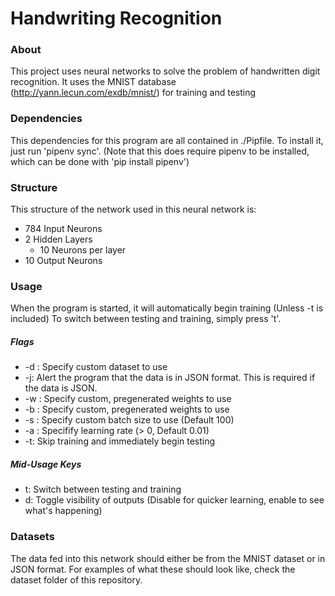 # Handwriting Recognition

### About
This project uses neural networks to solve the problem of handwritten digit
recognition. It uses the MNIST database (http://yann.lecun.com/exdb/mnist/) for
training and testing


### Dependencies
This dependencies for this program are all contained in ./Pipfile. To install it, just run
'pipenv sync'. (Note that this does require pipenv to be installed, which can be done with
'pip install pipenv')

### Structure
This structure of the network used in this neural network is:
- 784 Input Neurons
- 2 Hidden Layers
  - 10 Neurons per layer
- 10 Output Neurons

### Usage
When the program is started, it will automatically begin training (Unless -t is included) To switch
between testing and training, simply press 't'.

##### Flags
- -d <dataset>: Specify custom dataset to use
- -j: Alert the program that the data is in JSON format. This is required if the data is JSON.
- -w <weights>: Specify custom, pregenerated weights to use
- -b <biases>: Specify custom, pregenerated weights to use
- -s <batch size>: Specify custom batch size to use (Default 100)
- -a <learning rate>: Specifify learning rate (> 0, Default 0.01)
- -t: Skip training and immediately begin testing

##### Mid-Usage Keys
- t: Switch between testing and training
- d: Toggle visibility of outputs (Disable for quicker learning, enable to see what's happening)

### Datasets
The data fed into this network should either be from the MNIST dataset or in JSON format.
For examples of what these should look like, check the dataset folder of this repository.